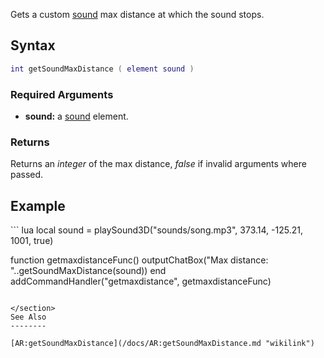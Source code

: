 Gets a custom [sound](/docs/sound.md "wikilink") max distance at which the sound stops.

Syntax
------

``` lua
int getSoundMaxDistance ( element sound )
```

### Required Arguments

-   **sound:** a [sound](/docs/sound.md "wikilink") element.

### Returns

Returns an *integer* of the max distance, *false* if invalid arguments where passed.

Example
-------

<section name="Client" class="client" show="true">
``` lua
local sound = playSound3D("sounds/song.mp3", 373.14, -125.21, 1001, true)

function getmaxdistanceFunc()
  outputChatBox("Max distance: "..getSoundMaxDistance(sound))
end
addCommandHandler("getmaxdistance", getmaxdistanceFunc)
```

</section>
See Also
--------

[AR:getSoundMaxDistance](/docs/AR:getSoundMaxDistance.md "wikilink")
